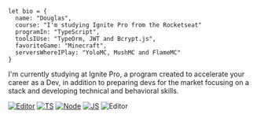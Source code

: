     let bio = {
      name: "Douglas",
      course: "I'm studying Ignite Pro from the Rocketseat"
      programIn: "TypeScript",
      toolsIUse: "TypeOrm, JWT and Bcrypt.js",
      favoriteGame: "Minecraft",
      serversWhereIPlay: "YoloMC, MushMC and FlameMC"
	}

I'm currently studying at Ignite Pro, a program created to accelerate your career as a Dev, in addition to preparing devs for the market focusing on a stack and developing technical and behavioral skills.
	
[![Editor](https://img.shields.io/badge/Editor-VSCode-blue?style=for-the-badge&logo=visual-studio-code&logoColor=white)](https://code.visualstudio.com/)
[![TS](https://img.shields.io/badge/TypeScript-0077B5?style=for-the-badge&logo=typescript&logoColor=white)](https://www.typescriptlang.org)
[![Node](https://img.shields.io/badge/Node.JS-37C411?style=for-the-badge&logo=node.js&logoColor=white)](https://nodejs.org/en/)
[![JS](https://img.shields.io/badge/Javascript-F4D03F?style=for-the-badge&logo=javascript&logoColor=black)](https://developer.mozilla.org/pt-BR/docs/Web/JavaScript)
![Editor](https://img.shields.io/badge/OS-Windows-blue?style=for-the-badge&logo=windows&logoColor=white)



